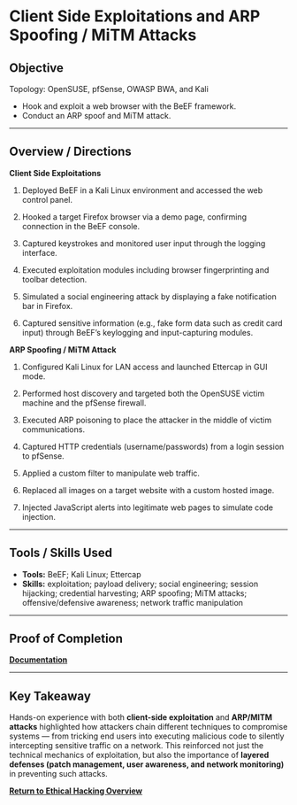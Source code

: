# Client Side Exploitations and ARP Spoofing / MiTM Attacks

## Objective
Topology: OpenSUSE, pfSense, OWASP BWA, and Kali

- Hook and exploit a web browser with the BeEF framework.
- Conduct an ARP spoof and MiTM attack. 

---

## Overview / Directions
**Client Side Exploitations**

1. Deployed BeEF in a Kali Linux environment and accessed the web control panel.

2. Hooked a target Firefox browser via a demo page, confirming connection in the BeEF console.

3. Captured keystrokes and monitored user input through the logging interface.

4. Executed exploitation modules including browser fingerprinting and toolbar detection.

5. Simulated a social engineering attack by displaying a fake notification bar in Firefox.

6. Captured sensitive information (e.g., fake form data such as credit card input) through BeEF’s keylogging and input-capturing modules.

**ARP Spoofing / MiTM Attack**

1. Configured Kali Linux for LAN access and launched Ettercap in GUI mode.

2. Performed host discovery and targeted both the OpenSUSE victim machine and the pfSense firewall.

3. Executed ARP poisoning to place the attacker in the middle of victim communications.

4. Captured HTTP credentials (username/passwords) from a login session to pfSense.

5. Applied a custom filter to manipulate web traffic.

6. Replaced all images on a target website with a custom hosted image.

7. Injected JavaScript alerts into legitimate web pages to simulate code injection.

---

## Tools / Skills Used
- **Tools:** BeEF; Kali Linux; Ettercap
- **Skills:** exploitation; payload delivery; social engineering; session hijacking; credential harvesting; ARP spoofing; MiTM attacks; offensive/defensive awareness; network traffic manipulation

---

## Proof of Completion
**[Documentation](./Documentation)**

---

## Key Takeaway
Hands-on experience with both **client-side exploitation** and **ARP/MITM attacks** highlighted how attackers chain different techniques to compromise systems — from tricking end users into executing malicious code to silently intercepting sensitive traffic on a network. This reinforced not just the technical mechanics of exploitation, but also the importance of **layered defenses (patch management, user awareness, and network monitoring)** in preventing such attacks.

**[Return to Ethical Hacking Overview](./../README.md)**

